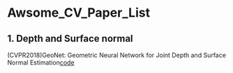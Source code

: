 # Awsome_CV_Paper_List

## 1. Depth and Surface normal
 (CVPR2018)GeoNet: Geometric Neural Network for Joint Depth and Surface Normal Estimation[code](https://github.com/yindaz/DeepCompletionRelease)
 
